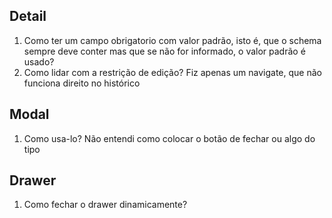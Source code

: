 ## Detail
1. Como ter um campo obrigatorio com valor padrão, isto é, que o schema sempre deve conter mas que se não for informado, o valor padrão é usado?
2. Como lidar com a restrição de edição? Fiz apenas um navigate, que não funciona direito no histórico

## Modal
1. Como usa-lo? Não entendi como colocar o botão de fechar ou algo do tipo

## Drawer
1. Como fechar o drawer dinamicamente?